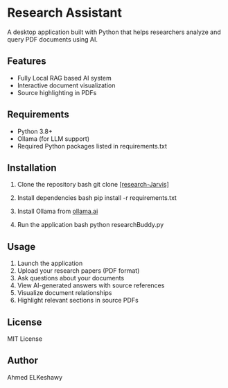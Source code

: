 # Research Assistant

A desktop application built with Python that helps researchers analyze and query PDF documents using AI.

## Features
- Fully Local RAG based AI system
- Interactive document visualization
- Source highlighting in PDFs


## Requirements
- Python 3.8+
- Ollama (for LLM support)
- Required Python packages listed in requirements.txt

## Installation
1. Clone the repository
bash
git clone [[research-Jarvis]](https://github.com/Ahmed-ELKeshawy/researchJarvis.git)

2. Install dependencies
bash
pip install -r requirements.txt


3. Install Ollama from [ollama.ai](https://ollama.ai)

4. Run the application
bash
python researchBuddy.py


## Usage
1. Launch the application
2. Upload your research papers (PDF format)
3. Ask questions about your documents
4. View AI-generated answers with source references
5. Visualize document relationships
6. Highlight relevant sections in source PDFs

## License
MIT License

## Author
Ahmed ELKeshawy
